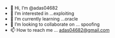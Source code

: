 - 👋 Hi, I’m @adas04682
- 👀 I’m interested in ...exploiting
- 🌱 I’m currently learning ...oracle
- 💞️ I’m looking to collaborate on ... spoofing
- 📫 How to reach me ... adas04682@gmail.com

<!---
adas04682/adas04682 is a ✨ special ✨ repository because its `README.md` (this file) appears on your GitHub profile.
You can click the Preview link to take a look at your changes.
--->
